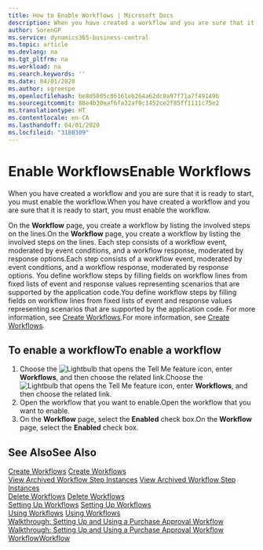 ```yaml
---
title: How to Enable Workflows | Microsoft Docs
description: When you have created a workflow and you are sure that it is ready to start, you must enable the workflow.
author: SorenGP
ms.service: dynamics365-business-central
ms.topic: article
ms.devlang: na
ms.tgt_pltfrm: na
ms.workload: na
ms.search.keywords: ''
ms.date: 04/01/2020
ms.author: sgroespe
ms.openlocfilehash: be8d5805c86161eb264a62dc8a97f71a7f49149b
ms.sourcegitcommit: 88e4b30eaf6fa32af0c1452ce2f85ff1111c75e2
ms.translationtype: HT
ms.contentlocale: en-CA
ms.lasthandoff: 04/01/2020
ms.locfileid: "3188309"
---
```

# <a name="enable-workflows"></a><span data-ttu-id="b4b45-103">Enable Workflows</span><span class="sxs-lookup"><span data-stu-id="b4b45-103">Enable Workflows</span></span>
<span data-ttu-id="b4b45-104">When you have created a workflow and you are sure that it is ready to start, you must enable the workflow.</span><span class="sxs-lookup"><span data-stu-id="b4b45-104">When you have created a workflow and you are sure that it is ready to start, you must enable the workflow.</span></span>  

 <span data-ttu-id="b4b45-105">On the **Workflow** page, you create a workflow by listing the involved steps on the lines.</span><span class="sxs-lookup"><span data-stu-id="b4b45-105">On the **Workflow** page, you create a workflow by listing the involved steps on the lines.</span></span> <span data-ttu-id="b4b45-106">Each step consists of a workflow event, moderated by event conditions, and a workflow response, moderated by response options.</span><span class="sxs-lookup"><span data-stu-id="b4b45-106">Each step consists of a workflow event, moderated by event conditions, and a workflow response, moderated by response options.</span></span> <span data-ttu-id="b4b45-107">You define workflow steps by filling fields on workflow lines from fixed lists of event and response values representing scenarios that are supported by the application code.</span><span class="sxs-lookup"><span data-stu-id="b4b45-107">You define workflow steps by filling fields on workflow lines from fixed lists of event and response values representing scenarios that are supported by the application code.</span></span> <span data-ttu-id="b4b45-108">For more information, see [Create Workflows](across-how-to-create-workflows.md).</span><span class="sxs-lookup"><span data-stu-id="b4b45-108">For more information, see [Create Workflows](across-how-to-create-workflows.md).</span></span>  

## <a name="to-enable-a-workflow"></a><span data-ttu-id="b4b45-109">To enable a workflow</span><span class="sxs-lookup"><span data-stu-id="b4b45-109">To enable a workflow</span></span>  
1.  <span data-ttu-id="b4b45-110">Choose the ![Lightbulb that opens the Tell Me feature](media/ui-search/search_small.png "Tell me what you want to do") icon, enter **Workflows**, and then choose the related link.</span><span class="sxs-lookup"><span data-stu-id="b4b45-110">Choose the ![Lightbulb that opens the Tell Me feature](media/ui-search/search_small.png "Tell me what you want to do") icon, enter **Workflows**, and then choose the related link.</span></span>  
2.  <span data-ttu-id="b4b45-111">Open the workflow that you want to enable.</span><span class="sxs-lookup"><span data-stu-id="b4b45-111">Open the workflow that you want to enable.</span></span>  
3.  <span data-ttu-id="b4b45-112">On the **Workflow** page, select the **Enabled** check box.</span><span class="sxs-lookup"><span data-stu-id="b4b45-112">On the **Workflow** page, select the **Enabled** check box.</span></span>  

## <a name="see-also"></a><span data-ttu-id="b4b45-113">See Also</span><span class="sxs-lookup"><span data-stu-id="b4b45-113">See Also</span></span>  
 <span data-ttu-id="b4b45-114">[Create Workflows](across-how-to-create-workflows.md) </span><span class="sxs-lookup"><span data-stu-id="b4b45-114">[Create Workflows](across-how-to-create-workflows.md) </span></span>  
 <span data-ttu-id="b4b45-115">[View Archived Workflow Step Instances](across-how-to-view-archived-workflow-step-instances.md) </span><span class="sxs-lookup"><span data-stu-id="b4b45-115">[View Archived Workflow Step Instances](across-how-to-view-archived-workflow-step-instances.md) </span></span>  
 <span data-ttu-id="b4b45-116">[Delete Workflows](across-how-to-delete-workflows.md) </span><span class="sxs-lookup"><span data-stu-id="b4b45-116">[Delete Workflows](across-how-to-delete-workflows.md) </span></span>  
 <span data-ttu-id="b4b45-117">[Setting Up Workflows](across-set-up-workflows.md) </span><span class="sxs-lookup"><span data-stu-id="b4b45-117">[Setting Up Workflows](across-set-up-workflows.md) </span></span>  
 <span data-ttu-id="b4b45-118">[Using Workflows](across-use-workflows.md) </span><span class="sxs-lookup"><span data-stu-id="b4b45-118">[Using Workflows](across-use-workflows.md) </span></span>  
 <span data-ttu-id="b4b45-119">[Walkthrough: Setting Up and Using a Purchase Approval Workflow](walkthrough-setting-up-and-using-a-purchase-approval-workflow.md) </span><span class="sxs-lookup"><span data-stu-id="b4b45-119">[Walkthrough: Setting Up and Using a Purchase Approval Workflow](walkthrough-setting-up-and-using-a-purchase-approval-workflow.md) </span></span>  
 [<span data-ttu-id="b4b45-120">Workflow</span><span class="sxs-lookup"><span data-stu-id="b4b45-120">Workflow</span></span>](across-workflow.md)   
